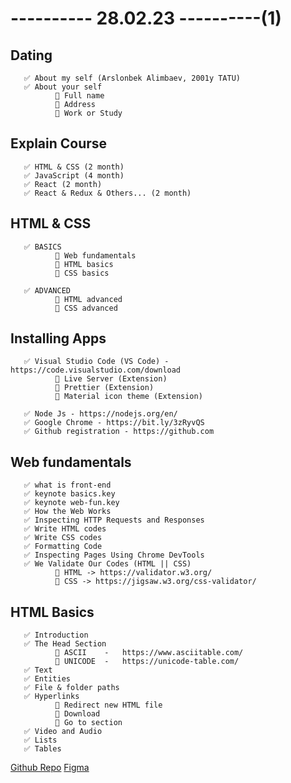 # ---------- 28.02.23 ----------(1)

## Dating

       ✅ About my self (Arslonbek Alimbaev, 2001y TATU)
       ✅ About your self
              🔷 Full name
              🔷 Address
              🔷 Work or Study

## Explain Course

       ✅ HTML & CSS (2 month)
       ✅ JavaScript (4 month)
       ✅ React (2 month)
       ✅ React & Redux & Others... (2 month)

## HTML & CSS

       ✅ BASICS
              🔷 Web fundamentals
              🔷 HTML basics
              🔷 CSS basics

       ✅ ADVANCED
              🔷 HTML advanced
              🔷 CSS advanced

## Installing Apps

       ✅ Visual Studio Code (VS Code) - https://code.visualstudio.com/download
              🔷 Live Server (Extension)
              🔷 Prettier (Extension)
              🔷 Material icon theme (Extension)

       ✅ Node Js - https://nodejs.org/en/
       ✅ Google Chrome - https://bit.ly/3zRyvQS
       ✅ Github registration - https://github.com

## Web fundamentals

       ✅ what is front-end
       ✅ keynote basics.key
       ✅ keynote web-fun.key
       ✅ How the Web Works
       ✅ Inspecting HTTP Requests and Responses
       ✅ Write HTML codes
       ✅ Write CSS codes
       ✅ Formatting Code
       ✅ Inspecting Pages Using Chrome DevTools
       ✅ We Validate Our Codes (HTML || CSS)
              🔷 HTML -> https://validator.w3.org/
              🔷 CSS -> https://jigsaw.w3.org/css-validator/

## HTML Basics

       ✅ Introduction
       ✅ The Head Section
              🔷 ASCII    -   https://www.asciitable.com/
              🔷 UNICODE  -   https://unicode-table.com/
       ✅ Text
       ✅ Entities
       ✅ File & folder paths
       ✅ Hyperlinks
              🔷 Redirect new HTML file
              🔷 Download
              🔷 Go to section
       ✅ Video and Audio
       ✅ Lists
       ✅ Tables

[Github Repo](https://github.com/arslonbekXX/pdp-g-10.git)
[Figma](https://bit.ly/3KD9KhG)
